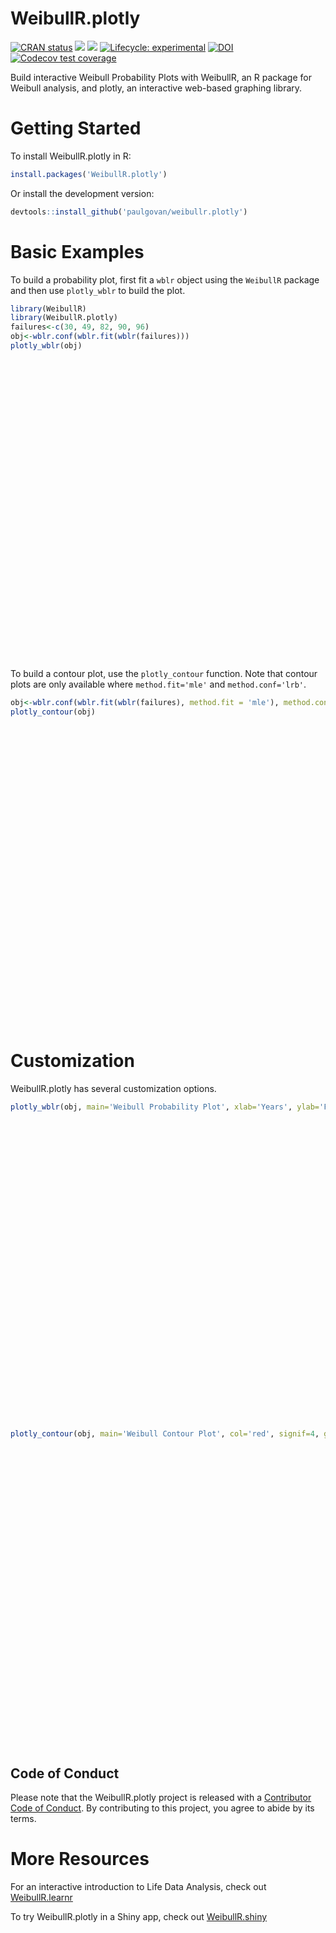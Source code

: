 
# WeibullR.plotly

<!-- badges: start -->

[![CRAN
status](https://www.r-pkg.org/badges/version/WeibullR.plotly)](https://CRAN.R-project.org/package=WeibullR.plotly)
![](http://cranlogs.r-pkg.org/badges/grand-total/WeibullR.plotly)
![](http://cranlogs.r-pkg.org/badges/WeibullR.plotly) [![Lifecycle:
experimental](https://img.shields.io/badge/lifecycle-experimental-orange.svg)](https://lifecycle.r-lib.org/articles/stages.html#experimental)
[![DOI](https://zenodo.org/badge/639144870.svg)](https://zenodo.org/doi/10.5281/zenodo.8003549)
[![Codecov test
coverage](https://codecov.io/gh/paulgovan/WeibullR.plotly/branch/main/graph/badge.svg)](https://app.codecov.io/gh/paulgovan/WeibullR.plotly?branch=main)
<!-- badges: end -->

Build interactive Weibull Probability Plots with WeibullR, an R package
for Weibull analysis, and plotly, an interactive web-based graphing
library.

# Getting Started

To install WeibullR.plotly in R:

``` r
install.packages('WeibullR.plotly')
```

Or install the development version:

``` r
devtools::install_github('paulgovan/weibullr.plotly')
```

# Basic Examples

To build a probability plot, first fit a `wblr` object using the
`WeibullR` package and then use `plotly_wblr` to build the plot.

``` r
library(WeibullR)
library(WeibullR.plotly)
failures<-c(30, 49, 82, 90, 96)
obj<-wblr.conf(wblr.fit(wblr(failures)))
plotly_wblr(obj)
```

<div class="plotly html-widget html-fill-item" id="htmlwidget-3f2bcf7c0888e22c1b8a" style="width:672px;height:480px;"></div>
<script type="application/json" data-for="htmlwidget-3f2bcf7c0888e22c1b8a">{"x":{"data":[{"x":[30,49,82,90,96],"y":[0.13862943611198913,0.37660097008368176,0.69314718055994529,1.1589670285784068,2.0444649242511774],"mode":"markers","marker":{"color":"black","line":{"color":"rgba(31,119,180,1)"}},"showlegend":false,"error_x":{"color":"black"},"text":["Probability: (30, 0.129)","Probability: (49, 0.314)","Probability: (82, 0.5)","Probability: (90, 0.686)","Probability: (96, 0.871)"],"hoverinfo":["text","text","text","text","text"],"type":"scatter","error_y":{"color":"rgba(31,119,180,1)"},"line":{"color":"rgba(31,119,180,1)"},"xaxis":"x","yaxis":"y","frame":null},{"x":[3.3476444889053316,4.1386544904659992,5.1230632058306984,6.3084335988170928,7.7706633137958763,9.5057136132010456,9.5909763094405847,11.89790714859539,14.727791534966785,18.274004762807259,20.127075262226978,22.532390887214973,27.858909708064054,27.919097398048848,34.447600144466271,42.730204671575827,52.752171716890352,65.916558067095607,66.758385942808019,79.791423254195919,82.672903015180779,103.47021564326833,128.38426320141841,158.03205715622124,194.60888383680705],"y":[0.001000500333583622,0.0015932184988378003,0.0025370856818168483,0.0040401203062774621,0.0064335811726203736,0.010050335853501506,0.010245001264229723,0.016314358386566991,0.025979462726955616,0.041370269795678635,0.051293294387550481,0.065879045906211298,0.10490750717055593,0.10536051565782635,0.1670574483051869,0.26602626140105107,0.4236270420780317,0.67459435354671915,0.69314718055994529,1.0000011992290341,1.0742407032111909,1.7106459504620248,2.7240728814078419,4.3378949233139759,6.9077552789821359],"mode":"markers+lines","marker":{"color":"transparent","line":{"color":"rgba(255,127,14,1)"}},"showlegend":false,"error_x":{"color":"black"},"text":["Fit: 3.348, 0.001)","Fit: 4.139, 0.002)","Fit: 5.123, 0.003)","Fit: 6.308, 0.004)","Fit: 7.771, 0.006)","Fit: 9.506, 0.01)","Fit: 9.591, 0.01)","Fit: 11.898, 0.016)","Fit: 14.728, 0.026)","Fit: 18.274, 0.041)","Fit: 20.127, 0.05)","Fit: 22.532, 0.064)","Fit: 27.859, 0.1)","Fit: 27.919, 0.1)","Fit: 34.448, 0.154)","Fit: 42.73, 0.234)","Fit: 52.752, 0.345)","Fit: 65.917, 0.491)","Fit: 66.758, 0.5)","Fit: 79.791, 0.632)","Fit: 82.673, 0.658)","Fit: 103.47, 0.819)","Fit: 128.384, 0.934)","Fit: 158.032, 0.987)","Fit: 194.609, 0.999)"],"hoverinfo":["text","text","text","text","text","text","text","text","text","text","text","text","text","text","text","text","text","text","text","text","text","text","text","text","text"],"type":"scatter","line":{"color":"black"},"error_y":{"color":"rgba(255,127,14,1)"},"xaxis":"x","yaxis":"y","frame":null},{"x":[0.13639852423108145,0.20701332051156007,0.3160198815679453,0.48255937224054235,0.73507557762428255,1.1021515930153192,1.1204242217002591,1.7108671130489261,2.6173390117712332,3.9325589084545247,4.780060246789092,5.9774480930822769,8.9748104229371659,9.0075871913720373,13.470330501030441,20.070939328909116,29.256493925468291,41.634653047234409,42.4561983890774,52.897079506434096,54.99919883660791,67.745703227766924,79.966597456923722,91.568289087883855,103.61398734803257],"y":[0.001000500333583622,0.0015932184988378003,0.0025370856818168483,0.0040401203062774621,0.0064335811726203736,0.010050335853501506,0.010245001264229723,0.016314358386566991,0.025979462726955616,0.041370269795678635,0.051293294387550481,0.065879045906211298,0.10490750717055593,0.10536051565782635,0.1670574483051869,0.26602626140105107,0.4236270420780317,0.67459435354671915,0.69314718055994529,1.0000011992290341,1.0742407032111909,1.7106459504620248,2.7240728814078419,4.3378949233139759,6.9077552789821359],"mode":"markers+lines","marker":{"color":"transparent","line":{"color":"rgba(44,160,44,1)"}},"showlegend":false,"error_x":{"color":"black"},"text":["Upper: 0.136, 0.001)","Upper: 0.207, 0.002)","Upper: 0.316, 0.003)","Upper: 0.483, 0.004)","Upper: 0.735, 0.006)","Upper: 1.102, 0.01)","Upper: 1.12, 0.01)","Upper: 1.711, 0.016)","Upper: 2.617, 0.026)","Upper: 3.933, 0.041)","Upper: 4.78, 0.05)","Upper: 5.977, 0.064)","Upper: 8.975, 0.1)","Upper: 9.008, 0.1)","Upper: 13.47, 0.154)","Upper: 20.071, 0.234)","Upper: 29.256, 0.345)","Upper: 41.635, 0.491)","Upper: 42.456, 0.5)","Upper: 52.897, 0.632)","Upper: 54.999, 0.658)","Upper: 67.746, 0.819)","Upper: 79.967, 0.934)","Upper: 91.568, 0.987)","Upper: 103.614, 0.999)"],"hoverinfo":["text","text","text","text","text","text","text","text","text","text","text","text","text","text","text","text","text","text","text","text","text","text","text","text","text"],"type":"scatter","line":{"color":"transparent"},"error_y":{"color":"rgba(44,160,44,1)"},"xaxis":"x","yaxis":"y","frame":null},{"fillcolor":"rgba(0,0,0,0.2)","x":[21.559811517518412,23.598559689929029,25.954900083700188,28.560496862156214,31.425282768948406,34.497949430082706,34.648573099255074,38.217671665986018,42.068891151093574,46.509280846183849,48.817611685729609,51.701231080788617,57.341243695706815,57.382181538013725,63.641193281889549,71.483185017234106,80.969930832952187,93.961938162854281,94.810657432110546,109.87749079962673,113.61724779216236,147.72445178455152,207.83173079474457,307.37251983605194,459.92541124351732],"y":[0.001000500333583622,0.0015932184988378003,0.0025370856818168483,0.0040401203062774621,0.0064335811726203736,0.010050335853501506,0.010245001264229723,0.016314358386566991,0.025979462726955616,0.041370269795678635,0.051293294387550481,0.065879045906211298,0.10490750717055593,0.10536051565782635,0.1670574483051869,0.26602626140105107,0.4236270420780317,0.67459435354671915,0.69314718055994529,1.0000011992290341,1.0742407032111909,1.7106459504620248,2.7240728814078419,4.3378949233139759,6.9077552789821359],"mode":"markers+lines","marker":{"color":"transparent","line":{"color":"rgba(214,39,40,1)"}},"showlegend":false,"error_x":{"color":"black"},"text":["Lower: 21.56, 0.001)","Lower: 23.599, 0.002)","Lower: 25.955, 0.003)","Lower: 28.56, 0.004)","Lower: 31.425, 0.006)","Lower: 34.498, 0.01)","Lower: 34.649, 0.01)","Lower: 38.218, 0.016)","Lower: 42.069, 0.026)","Lower: 46.509, 0.041)","Lower: 48.818, 0.05)","Lower: 51.701, 0.064)","Lower: 57.341, 0.1)","Lower: 57.382, 0.1)","Lower: 63.641, 0.154)","Lower: 71.483, 0.234)","Lower: 80.97, 0.345)","Lower: 93.962, 0.491)","Lower: 94.811, 0.5)","Lower: 109.877, 0.632)","Lower: 113.617, 0.658)","Lower: 147.724, 0.819)","Lower: 207.832, 0.934)","Lower: 307.373, 0.987)","Lower: 459.925, 0.999)"],"hoverinfo":["text","text","text","text","text","text","text","text","text","text","text","text","text","text","text","text","text","text","text","text","text","text","text","text","text"],"type":"scatter","fill":"tonexty","line":{"color":"transparent"},"error_y":{"color":"rgba(214,39,40,1)"},"xaxis":"x","yaxis":"y","frame":null},{"mode":"markers","marker":{"color":"black","line":{"color":"rgba(148,103,189,1)"}},"showlegend":false,"text":"Suspension: ","hoverinfo":"text","type":"scatter","error_y":{"color":"rgba(148,103,189,1)"},"error_x":{"color":"rgba(148,103,189,1)"},"line":{"color":"rgba(148,103,189,1)"},"xaxis":"x2","yaxis":"y2","frame":null},{"domain":{"x":[0.77500000000000002,1]},"header":{"values":["Parameter","Value"],"align":["center","center"],"line":{"width":1,"color":"black"},"fill":{"color":["grey","grey"]},"font":{"family":"Arial","color":"white"}},"cells":{"values":[["Ranks","n","Failures","Intervals","Suspensions","Distribution","Method","Beta","Eta","R^2","CI","Type"],["median","5","5","0","0","weibull","rr-xony","2.168","79.791","0.931","0.9","pivotal-rr"]],"align":["center","center"],"line":{"color":"black","width":1},"font":{"family":"Arial","color":"black"}},"type":"table","frame":null}],"layout":{"xaxis":{"domain":[0,0.75],"automargin":true,"type":"log","title":"Time to Failure","showline":true,"mirror":"ticks","showgrid":true,"gridcolor":"lightgray","range":[0.52473933083118884,2.2891626617968717],"anchor":"y"},"xaxis2":{"domain":[0,0.75],"automargin":true,"type":"log","title":"","zeroline":false,"showline":true,"mirror":"ticks","showticklabels":false,"showgrid":false,"range":[0.52473933083118884,2.2891626617968717],"anchor":"y2"},"yaxis2":{"domain":[0.90000000000000002,1],"automargin":true,"title":"","zeroline":false,"showline":true,"mirror":"ticks","showticklabels":false,"showgrid":false,"anchor":"x2"},"yaxis":{"domain":[0,0.875],"automargin":true,"type":"log","title":"Unreliability","showline":true,"mirror":"ticks","size":["function (x, ...) ","UseMethod(\"text\")"],"showgrid":true,"gridcolor":"lightgray","range":[-3,1.0611856930352348],"tickvals":[1.0000000111269894e-08,1.0000000505039327e-07,1.0000005000059672e-06,1.000005000029529e-05,0.00010000500033327544,0.00050012504168215146,0.001000500333583622,0.0020020026706729687,0.0050125418235441935,0.010050335853501506,0.020202707317519469,0.051293294387550481,0.10536051565782635,0.22314355131420976,0.69314718055994529,2.3025850929940459,4.6051701859880909,11.512925464963677],"ticktext":[9.9999999999999995e-07,1.0000000000000001e-05,0.0001,0.001,0.01,0.050000000000000003,0.10000000000000001,0.20000000000000001,0.5,1,2,5,10,20,50,90,99,99.998999999999995],"anchor":"x"},"annotations":[],"shapes":[],"images":[],"margin":{"b":40,"l":60,"t":25,"r":10},"title":"Probability Plot","hovermode":"closest","showlegend":false,"xaxis3":{"domain":[0.77500000000000002,1]},"yaxis3":{"domain":[0,0.84999999999999998]}},"attrs":{"e659863a034":{"x":[30,49,82,90,96],"y":[0.13862943611198913,0.37660097008368176,0.69314718055994529,1.1589670285784068,2.0444649242511774],"mode":"markers","marker":{"color":"black"},"showlegend":false,"error_x":{"array":{},"color":"black"},"text":{},"hoverinfo":"text","name":"","alpha_stroke":1,"sizes":[10,100],"spans":[1,20],"type":"scatter"},"e659863a034.1":{"x":[3.3476444889053316,4.1386544904659992,5.1230632058306984,6.3084335988170928,7.7706633137958763,9.5057136132010456,9.5909763094405847,11.89790714859539,14.727791534966785,18.274004762807259,20.127075262226978,22.532390887214973,27.858909708064054,27.919097398048848,34.447600144466271,42.730204671575827,52.752171716890352,65.916558067095607,66.758385942808019,79.791423254195919,82.672903015180779,103.47021564326833,128.38426320141841,158.03205715622124,194.60888383680705],"y":[0.001000500333583622,0.0015932184988378003,0.0025370856818168483,0.0040401203062774621,0.0064335811726203736,0.010050335853501506,0.010245001264229723,0.016314358386566991,0.025979462726955616,0.041370269795678635,0.051293294387550481,0.065879045906211298,0.10490750717055593,0.10536051565782635,0.1670574483051869,0.26602626140105107,0.4236270420780317,0.67459435354671915,0.69314718055994529,1.0000011992290341,1.0742407032111909,1.7106459504620248,2.7240728814078419,4.3378949233139759,6.9077552789821359],"mode":"markers+lines","marker":{"color":"transparent"},"showlegend":false,"error_x":{"color":"black"},"text":{},"hoverinfo":"text","name":"","alpha_stroke":1,"sizes":[10,100],"spans":[1,20],"type":"scatter","line":{"color":"black"},"inherit":true},"e659863a034.2":{"x":[0.13639852423108145,0.20701332051156007,0.3160198815679453,0.48255937224054235,0.73507557762428255,1.1021515930153192,1.1204242217002591,1.7108671130489261,2.6173390117712332,3.9325589084545247,4.780060246789092,5.9774480930822769,8.9748104229371659,9.0075871913720373,13.470330501030441,20.070939328909116,29.256493925468291,41.634653047234409,42.4561983890774,52.897079506434096,54.99919883660791,67.745703227766924,79.966597456923722,91.568289087883855,103.61398734803257],"y":[0.001000500333583622,0.0015932184988378003,0.0025370856818168483,0.0040401203062774621,0.0064335811726203736,0.010050335853501506,0.010245001264229723,0.016314358386566991,0.025979462726955616,0.041370269795678635,0.051293294387550481,0.065879045906211298,0.10490750717055593,0.10536051565782635,0.1670574483051869,0.26602626140105107,0.4236270420780317,0.67459435354671915,0.69314718055994529,1.0000011992290341,1.0742407032111909,1.7106459504620248,2.7240728814078419,4.3378949233139759,6.9077552789821359],"mode":"markers+lines","marker":{"color":"transparent"},"showlegend":false,"error_x":{"color":"black"},"text":{},"hoverinfo":"text","name":"","alpha_stroke":1,"sizes":[10,100],"spans":[1,20],"type":"scatter","line":{"color":"transparent"},"inherit":true},"e659863a034.3":{"x":[21.559811517518412,23.598559689929029,25.954900083700188,28.560496862156214,31.425282768948406,34.497949430082706,34.648573099255074,38.217671665986018,42.068891151093574,46.509280846183849,48.817611685729609,51.701231080788617,57.341243695706815,57.382181538013725,63.641193281889549,71.483185017234106,80.969930832952187,93.961938162854281,94.810657432110546,109.87749079962673,113.61724779216236,147.72445178455152,207.83173079474457,307.37251983605194,459.92541124351732],"y":[0.001000500333583622,0.0015932184988378003,0.0025370856818168483,0.0040401203062774621,0.0064335811726203736,0.010050335853501506,0.010245001264229723,0.016314358386566991,0.025979462726955616,0.041370269795678635,0.051293294387550481,0.065879045906211298,0.10490750717055593,0.10536051565782635,0.1670574483051869,0.26602626140105107,0.4236270420780317,0.67459435354671915,0.69314718055994529,1.0000011992290341,1.0742407032111909,1.7106459504620248,2.7240728814078419,4.3378949233139759,6.9077552789821359],"mode":"markers+lines","marker":{"color":"transparent"},"showlegend":false,"error_x":{"color":"black"},"text":{},"hoverinfo":"text","name":"","alpha_stroke":1,"sizes":[10,100],"spans":[1,20],"type":"scatter","fill":"tonexty","fillcolor":"rgba(0,0,0,0.2)","line":{"color":"transparent"},"inherit":true},"e65944aaba39":{"x":null,"y":null,"mode":"markers","marker":{"color":"black"},"showlegend":false,"text":{},"hoverinfo":"text","alpha_stroke":1,"sizes":[10,100],"spans":[1,20],"type":"scatter"},"e65924a81767":{"domain":{"x":[0.77500000000000002,1]},"header":{"values":["Parameter","Value"],"align":["center","center"],"line":{"width":1,"color":"black"},"fill":{"color":["grey","grey"]},"font":{"family":"Arial","color":"white"}},"cells":{"values":[["Ranks","n","Failures","Intervals","Suspensions","Distribution","Method","Beta","Eta","R^2","CI","Type"],["median","5","5","0","0","weibull","rr-xony","2.168","79.791","0.931","0.9","pivotal-rr"]],"align":["center","center"],"line":{"color":"black","width":1},"font":{"family":"Arial","color":"black"}},"alpha_stroke":1,"sizes":[10,100],"spans":[1,20],"type":"table"}},"source":"A","config":{"modeBarButtonsToAdd":["hoverclosest","hovercompare"],"showSendToCloud":false},"highlight":{"on":"plotly_click","persistent":false,"dynamic":false,"selectize":false,"opacityDim":0.20000000000000001,"selected":{"opacity":1},"debounce":0},"subplot":true,"shinyEvents":["plotly_hover","plotly_click","plotly_selected","plotly_relayout","plotly_brushed","plotly_brushing","plotly_clickannotation","plotly_doubleclick","plotly_deselect","plotly_afterplot","plotly_sunburstclick"],"base_url":"https://plot.ly"},"evals":[],"jsHooks":[]}</script>

To build a contour plot, use the `plotly_contour` function. Note that
contour plots are only available where `method.fit='mle'` and
`method.conf='lrb'`.

``` r
obj<-wblr.conf(wblr.fit(wblr(failures), method.fit = 'mle'), method.conf = 'lrb')
plotly_contour(obj)
```

<div class="plotly html-widget html-fill-item" id="htmlwidget-04ae17d4b5e908ac2b8f" style="width:672px;height:480px;"></div>
<script type="application/json" data-for="htmlwidget-04ae17d4b5e908ac2b8f">{"x":{"visdat":{"e6591c77bacc":["function () ","plotlyVisDat"]},"cur_data":"e6591c77bacc","attrs":{"e6591c77bacc":{"x":[77.811999999999998,75.719999999999999,73.602000000000004,71.465000000000003,69.316000000000003,67.174000000000007,65.066999999999993,63.043999999999997,61.183,59.603000000000002,58.445,57.820999999999998,57.710999999999999,57.960000000000001,58.389000000000003,58.878,59.362000000000002,59.82,60.241,60.627000000000002,60.979999999999997,61.305,61.603999999999999,61.881999999999998,62.142000000000003,62.384999999999998,62.616,62.835999999999999,63.045999999999999,63.249000000000002,63.444000000000003,63.634999999999998,63.822000000000003,64.006,64.186999999999998,64.369,64.549999999999997,64.731999999999999,64.917000000000002,65.103999999999999,65.296000000000006,65.492999999999995,65.697999999999993,65.909999999999997,66.134,66.369,66.619,66.887,67.176000000000002,67.491,67.837999999999994,68.224000000000004,68.658000000000001,69.155000000000001,69.731999999999999,70.414000000000001,71.239000000000004,72.266999999999996,73.590999999999994,75.364999999999995,77.811999999999998,80.988,84.192999999999998,86.730000000000004,88.640000000000001,90.122,91.313999999999993,92.302000000000007,93.141000000000005,93.867999999999995,94.506,95.075000000000003,95.587999999999994,96.055999999999997,96.484999999999999,96.884,97.256,97.605999999999995,97.936000000000007,98.251000000000005,98.552999999999997,98.841999999999999,99.122,99.394000000000005,99.659000000000006,99.918999999999997,100.173,100.42400000000001,100.67100000000001,100.91500000000001,101.157,101.39700000000001,101.634,101.866,102.09399999999999,102.31399999999999,102.523,102.71599999999999,102.887,103.023,103.11,103.131,103.06100000000001,102.871,102.532,102.014,101.301,100.383,99.269000000000005,97.974999999999994,96.527000000000001,94.951999999999998,93.272999999999996,91.510999999999996,89.683000000000007,87.801000000000002,85.873999999999995,83.908000000000001,81.908000000000001,79.875,77.811999999999998],"y":[1.569,1.5589999999999999,1.554,1.5529999999999999,1.5569999999999999,1.5680000000000001,1.587,1.6180000000000001,1.665,1.7310000000000001,1.821,1.9350000000000001,2.0630000000000002,2.1930000000000001,2.3140000000000001,2.4220000000000002,2.5179999999999998,2.6019999999999999,2.6760000000000002,2.742,2.8010000000000002,2.855,2.9039999999999999,2.9500000000000002,2.992,3.0310000000000001,3.0680000000000001,3.1040000000000001,3.137,3.1699999999999999,3.2010000000000001,3.2320000000000002,3.262,3.2909999999999999,3.3199999999999998,3.3490000000000002,3.3780000000000001,3.4079999999999999,3.4369999999999998,3.468,3.4980000000000002,3.5299999999999998,3.5630000000000002,3.5979999999999999,3.6339999999999999,3.6720000000000002,3.7130000000000001,3.7559999999999998,3.8029999999999999,3.855,3.9119999999999999,3.9750000000000001,4.0469999999999997,4.1289999999999996,4.2240000000000002,4.3369999999999997,4.4729999999999999,4.641,4.8529999999999998,5.1219999999999999,5.4400000000000004,5.6950000000000003,5.6989999999999998,5.5179999999999998,5.2969999999999997,5.0910000000000002,4.9109999999999996,4.7539999999999996,4.6180000000000003,4.4980000000000002,4.391,4.2949999999999999,4.2080000000000002,4.1280000000000001,4.0540000000000003,3.9860000000000002,3.9209999999999998,3.8610000000000002,3.8029999999999999,3.7469999999999999,3.694,3.6419999999999999,3.5920000000000001,3.5419999999999998,3.4929999999999999,3.4449999999999998,3.3969999999999998,3.3490000000000002,3.2999999999999998,3.2509999999999999,3.2010000000000001,3.1499999999999999,3.0979999999999999,3.044,2.9889999999999999,2.931,2.871,2.8079999999999998,2.742,2.673,2.6000000000000001,2.5249999999999999,2.4460000000000002,2.3660000000000001,2.2850000000000001,2.2050000000000001,2.1280000000000001,2.0539999999999998,1.986,1.9239999999999999,1.8680000000000001,1.8169999999999999,1.7729999999999999,1.7330000000000001,1.698,1.667,1.641,1.6180000000000001,1.5980000000000001,1.581,1.569],"mode":"markers+lines","showlegend":false,"fill":"tonexty","fillcolor":"rgba(0,0,0,0.2)","marker":{"color":"transparent"},"line":{"color":"transparent"},"text":{},"hoverinfo":"text","alpha_stroke":1,"sizes":[10,100],"spans":[1,20],"type":"scatter"},"e6591c77bacc.1":{"x":77.811999999999998,"y":3.2010000000000001,"mode":"markers+lines","showlegend":false,"fill":"tonexty","fillcolor":"rgba(0,0,0,0.2)","marker":{"color":"black","size":20},"line":{"color":"transparent"},"text":{},"hoverinfo":"text","alpha_stroke":1,"sizes":[10,100],"spans":[1,20],"type":"scatter","inherit":true}},"layout":{"margin":{"b":40,"l":60,"t":25,"r":10},"title":"Contour Plot","xaxis":{"domain":[0,1],"automargin":true,"title":"Eta","showline":true,"mirror":"ticks","showgrid":true,"gridcolor":"lightgray"},"yaxis":{"domain":[0,1],"automargin":true,"title":"Beta","showline":true,"mirror":"ticks","showgrid":true,"gridcolor":"lightgray"},"hovermode":"closest","showlegend":false},"source":"A","config":{"modeBarButtonsToAdd":["hoverclosest","hovercompare"],"showSendToCloud":false},"data":[{"fillcolor":"rgba(0,0,0,0.2)","x":[77.811999999999998,75.719999999999999,73.602000000000004,71.465000000000003,69.316000000000003,67.174000000000007,65.066999999999993,63.043999999999997,61.183,59.603000000000002,58.445,57.820999999999998,57.710999999999999,57.960000000000001,58.389000000000003,58.878,59.362000000000002,59.82,60.241,60.627000000000002,60.979999999999997,61.305,61.603999999999999,61.881999999999998,62.142000000000003,62.384999999999998,62.616,62.835999999999999,63.045999999999999,63.249000000000002,63.444000000000003,63.634999999999998,63.822000000000003,64.006,64.186999999999998,64.369,64.549999999999997,64.731999999999999,64.917000000000002,65.103999999999999,65.296000000000006,65.492999999999995,65.697999999999993,65.909999999999997,66.134,66.369,66.619,66.887,67.176000000000002,67.491,67.837999999999994,68.224000000000004,68.658000000000001,69.155000000000001,69.731999999999999,70.414000000000001,71.239000000000004,72.266999999999996,73.590999999999994,75.364999999999995,77.811999999999998,80.988,84.192999999999998,86.730000000000004,88.640000000000001,90.122,91.313999999999993,92.302000000000007,93.141000000000005,93.867999999999995,94.506,95.075000000000003,95.587999999999994,96.055999999999997,96.484999999999999,96.884,97.256,97.605999999999995,97.936000000000007,98.251000000000005,98.552999999999997,98.841999999999999,99.122,99.394000000000005,99.659000000000006,99.918999999999997,100.173,100.42400000000001,100.67100000000001,100.91500000000001,101.157,101.39700000000001,101.634,101.866,102.09399999999999,102.31399999999999,102.523,102.71599999999999,102.887,103.023,103.11,103.131,103.06100000000001,102.871,102.532,102.014,101.301,100.383,99.269000000000005,97.974999999999994,96.527000000000001,94.951999999999998,93.272999999999996,91.510999999999996,89.683000000000007,87.801000000000002,85.873999999999995,83.908000000000001,81.908000000000001,79.875,77.811999999999998],"y":[1.569,1.5589999999999999,1.554,1.5529999999999999,1.5569999999999999,1.5680000000000001,1.587,1.6180000000000001,1.665,1.7310000000000001,1.821,1.9350000000000001,2.0630000000000002,2.1930000000000001,2.3140000000000001,2.4220000000000002,2.5179999999999998,2.6019999999999999,2.6760000000000002,2.742,2.8010000000000002,2.855,2.9039999999999999,2.9500000000000002,2.992,3.0310000000000001,3.0680000000000001,3.1040000000000001,3.137,3.1699999999999999,3.2010000000000001,3.2320000000000002,3.262,3.2909999999999999,3.3199999999999998,3.3490000000000002,3.3780000000000001,3.4079999999999999,3.4369999999999998,3.468,3.4980000000000002,3.5299999999999998,3.5630000000000002,3.5979999999999999,3.6339999999999999,3.6720000000000002,3.7130000000000001,3.7559999999999998,3.8029999999999999,3.855,3.9119999999999999,3.9750000000000001,4.0469999999999997,4.1289999999999996,4.2240000000000002,4.3369999999999997,4.4729999999999999,4.641,4.8529999999999998,5.1219999999999999,5.4400000000000004,5.6950000000000003,5.6989999999999998,5.5179999999999998,5.2969999999999997,5.0910000000000002,4.9109999999999996,4.7539999999999996,4.6180000000000003,4.4980000000000002,4.391,4.2949999999999999,4.2080000000000002,4.1280000000000001,4.0540000000000003,3.9860000000000002,3.9209999999999998,3.8610000000000002,3.8029999999999999,3.7469999999999999,3.694,3.6419999999999999,3.5920000000000001,3.5419999999999998,3.4929999999999999,3.4449999999999998,3.3969999999999998,3.3490000000000002,3.2999999999999998,3.2509999999999999,3.2010000000000001,3.1499999999999999,3.0979999999999999,3.044,2.9889999999999999,2.931,2.871,2.8079999999999998,2.742,2.673,2.6000000000000001,2.5249999999999999,2.4460000000000002,2.3660000000000001,2.2850000000000001,2.2050000000000001,2.1280000000000001,2.0539999999999998,1.986,1.9239999999999999,1.8680000000000001,1.8169999999999999,1.7729999999999999,1.7330000000000001,1.698,1.667,1.641,1.6180000000000001,1.5980000000000001,1.581,1.569],"mode":"markers+lines","showlegend":false,"fill":"tonexty","marker":{"color":"transparent","line":{"color":"rgba(31,119,180,1)"}},"line":{"color":"transparent"},"text":["Contour: (77.812, 1.569)","Contour: (75.72, 1.559)","Contour: (73.602, 1.554)","Contour: (71.465, 1.553)","Contour: (69.316, 1.557)","Contour: (67.174, 1.568)","Contour: (65.067, 1.587)","Contour: (63.044, 1.618)","Contour: (61.183, 1.665)","Contour: (59.603, 1.731)","Contour: (58.445, 1.821)","Contour: (57.821, 1.935)","Contour: (57.711, 2.063)","Contour: (57.96, 2.193)","Contour: (58.389, 2.314)","Contour: (58.878, 2.422)","Contour: (59.362, 2.518)","Contour: (59.82, 2.602)","Contour: (60.241, 2.676)","Contour: (60.627, 2.742)","Contour: (60.98, 2.801)","Contour: (61.305, 2.855)","Contour: (61.604, 2.904)","Contour: (61.882, 2.95)","Contour: (62.142, 2.992)","Contour: (62.385, 3.031)","Contour: (62.616, 3.068)","Contour: (62.836, 3.104)","Contour: (63.046, 3.137)","Contour: (63.249, 3.17)","Contour: (63.444, 3.201)","Contour: (63.635, 3.232)","Contour: (63.822, 3.262)","Contour: (64.006, 3.291)","Contour: (64.187, 3.32)","Contour: (64.369, 3.349)","Contour: (64.55, 3.378)","Contour: (64.732, 3.408)","Contour: (64.917, 3.437)","Contour: (65.104, 3.468)","Contour: (65.296, 3.498)","Contour: (65.493, 3.53)","Contour: (65.698, 3.563)","Contour: (65.91, 3.598)","Contour: (66.134, 3.634)","Contour: (66.369, 3.672)","Contour: (66.619, 3.713)","Contour: (66.887, 3.756)","Contour: (67.176, 3.803)","Contour: (67.491, 3.855)","Contour: (67.838, 3.912)","Contour: (68.224, 3.975)","Contour: (68.658, 4.047)","Contour: (69.155, 4.129)","Contour: (69.732, 4.224)","Contour: (70.414, 4.337)","Contour: (71.239, 4.473)","Contour: (72.267, 4.641)","Contour: (73.591, 4.853)","Contour: (75.365, 5.122)","Contour: (77.812, 5.44)","Contour: (80.988, 5.695)","Contour: (84.193, 5.699)","Contour: (86.73, 5.518)","Contour: (88.64, 5.297)","Contour: (90.122, 5.091)","Contour: (91.314, 4.911)","Contour: (92.302, 4.754)","Contour: (93.141, 4.618)","Contour: (93.868, 4.498)","Contour: (94.506, 4.391)","Contour: (95.075, 4.295)","Contour: (95.588, 4.208)","Contour: (96.056, 4.128)","Contour: (96.485, 4.054)","Contour: (96.884, 3.986)","Contour: (97.256, 3.921)","Contour: (97.606, 3.861)","Contour: (97.936, 3.803)","Contour: (98.251, 3.747)","Contour: (98.553, 3.694)","Contour: (98.842, 3.642)","Contour: (99.122, 3.592)","Contour: (99.394, 3.542)","Contour: (99.659, 3.493)","Contour: (99.919, 3.445)","Contour: (100.173, 3.397)","Contour: (100.424, 3.349)","Contour: (100.671, 3.3)","Contour: (100.915, 3.251)","Contour: (101.157, 3.201)","Contour: (101.397, 3.15)","Contour: (101.634, 3.098)","Contour: (101.866, 3.044)","Contour: (102.094, 2.989)","Contour: (102.314, 2.931)","Contour: (102.523, 2.871)","Contour: (102.716, 2.808)","Contour: (102.887, 2.742)","Contour: (103.023, 2.673)","Contour: (103.11, 2.6)","Contour: (103.131, 2.525)","Contour: (103.061, 2.446)","Contour: (102.871, 2.366)","Contour: (102.532, 2.285)","Contour: (102.014, 2.205)","Contour: (101.301, 2.128)","Contour: (100.383, 2.054)","Contour: (99.269, 1.986)","Contour: (97.975, 1.924)","Contour: (96.527, 1.868)","Contour: (94.952, 1.817)","Contour: (93.273, 1.773)","Contour: (91.511, 1.733)","Contour: (89.683, 1.698)","Contour: (87.801, 1.667)","Contour: (85.874, 1.641)","Contour: (83.908, 1.618)","Contour: (81.908, 1.598)","Contour: (79.875, 1.581)","Contour: (77.812, 1.569)"],"hoverinfo":["text","text","text","text","text","text","text","text","text","text","text","text","text","text","text","text","text","text","text","text","text","text","text","text","text","text","text","text","text","text","text","text","text","text","text","text","text","text","text","text","text","text","text","text","text","text","text","text","text","text","text","text","text","text","text","text","text","text","text","text","text","text","text","text","text","text","text","text","text","text","text","text","text","text","text","text","text","text","text","text","text","text","text","text","text","text","text","text","text","text","text","text","text","text","text","text","text","text","text","text","text","text","text","text","text","text","text","text","text","text","text","text","text","text","text","text","text","text","text","text","text"],"type":"scatter","name":"rgba(0,0,0,0.2)","error_y":{"color":"rgba(31,119,180,1)"},"error_x":{"color":"rgba(31,119,180,1)"},"xaxis":"x","yaxis":"y","frame":null},{"fillcolor":"rgba(0,0,0,0.2)","x":[77.811999999999998],"y":[3.2010000000000001],"mode":"markers+lines","showlegend":false,"fill":"tonexty","marker":{"color":"black","size":20,"line":{"color":"rgba(255,127,14,1)"}},"line":{"color":"transparent"},"text":"Estimates: (77.812, 3.201)","hoverinfo":"text","type":"scatter","name":"rgba(0,0,0,0.2)","error_y":{"color":"rgba(255,127,14,1)"},"error_x":{"color":"rgba(255,127,14,1)"},"xaxis":"x","yaxis":"y","frame":null}],"highlight":{"on":"plotly_click","persistent":false,"dynamic":false,"selectize":false,"opacityDim":0.20000000000000001,"selected":{"opacity":1},"debounce":0},"shinyEvents":["plotly_hover","plotly_click","plotly_selected","plotly_relayout","plotly_brushed","plotly_brushing","plotly_clickannotation","plotly_doubleclick","plotly_deselect","plotly_afterplot","plotly_sunburstclick"],"base_url":"https://plot.ly"},"evals":[],"jsHooks":[]}</script>

# Customization

WeibullR.plotly has several customization options.

``` r
plotly_wblr(obj, main='Weibull Probability Plot', xlab='Years', ylab='Failure Probability', confCol='blue', signif=4, grid=FALSE)
```

<div class="plotly html-widget html-fill-item" id="htmlwidget-d390a4cb6fd77613ef95" style="width:672px;height:480px;"></div>
<script type="application/json" data-for="htmlwidget-d390a4cb6fd77613ef95">{"x":{"data":[{"x":[30,49,82,90,96],"y":[0.13862943611198913,0.37660097008368176,0.69314718055994529,1.1589670285784068,2.0444649242511774],"mode":"markers","marker":{"color":"black","line":{"color":"rgba(31,119,180,1)"}},"showlegend":false,"error_x":{"color":"black"},"text":["Probability: (30, 0.1294)","Probability: (49, 0.3138)","Probability: (82, 0.5)","Probability: (90, 0.6862)","Probability: (96, 0.8706)"],"hoverinfo":["text","text","text","text","text"],"type":"scatter","error_y":{"color":"rgba(31,119,180,1)"},"line":{"color":"rgba(31,119,180,1)"},"xaxis":"x","yaxis":"y","frame":null},{"x":[8.9940129561755136,10.400966644723374,12.028027898906155,13.909609986149906,16.085526030678242,18.490692936502519,18.601836174706392,21.511761408882425,24.876931598109238,28.768487759733627,30.767006793678103,33.268827270277939,38.473177004540283,38.52499805425434,44.491660228855075,51.451611681041292,59.500348528807677,68.808167683390806,69.393815371807364,77.811696376384603,79.572029974216292,92.019689982633665,106.41457442665546,123.06144076514173,142.31219975563769],"y":[0.001000500333583622,0.0015932184988378003,0.0025370856818168483,0.0040401203062774621,0.0064335811726203736,0.010050335853501506,0.010245001264229723,0.016314358386566991,0.025979462726955616,0.041370269795678635,0.051293294387550481,0.065879045906211298,0.10490750717055593,0.10536051565782635,0.1670574483051869,0.26602626140105107,0.4236270420780317,0.67459435354671915,0.69314718055994529,1.0000011992290341,1.0742407032111909,1.7106459504620248,2.7240728814078419,4.3378949233139759,6.9077552789822469],"mode":"markers+lines","marker":{"color":"transparent","line":{"color":"rgba(255,127,14,1)"}},"showlegend":false,"error_x":{"color":"black"},"text":["Fit: 8.994, 0.001)","Fit: 10.401, 0.0016)","Fit: 12.028, 0.0025)","Fit: 13.9096, 0.004)","Fit: 16.0855, 0.0064)","Fit: 18.4907, 0.01)","Fit: 18.6018, 0.0102)","Fit: 21.5118, 0.0162)","Fit: 24.8769, 0.0256)","Fit: 28.7685, 0.0405)","Fit: 30.767, 0.05)","Fit: 33.2688, 0.0638)","Fit: 38.4732, 0.0996)","Fit: 38.525, 0.1)","Fit: 44.4917, 0.1538)","Fit: 51.4516, 0.2336)","Fit: 59.5003, 0.3453)","Fit: 68.8082, 0.4906)","Fit: 69.3938, 0.5)","Fit: 77.8117, 0.6321)","Fit: 79.572, 0.6584)","Fit: 92.0197, 0.8193)","Fit: 106.4146, 0.9344)","Fit: 123.0614, 0.9869)","Fit: 142.3122, 0.999)"],"hoverinfo":["text","text","text","text","text","text","text","text","text","text","text","text","text","text","text","text","text","text","text","text","text","text","text","text","text"],"type":"scatter","line":{"color":"black"},"error_y":{"color":"rgba(255,127,14,1)"},"xaxis":"x","yaxis":"y","frame":null},{"x":[0.8201963735581661,1.103549730426316,1.4847968997299186,1.997753006249692,2.6879185372122518,3.5725394675824265,3.6165201293583964,4.8659189878683149,6.5262566863898046,8.7488200073916129,10.017716990259581,11.728306066723682,15.653475679011592,15.695206914467454,20.8670184801943,27.616927437788672,36.288288509349371,47.084613329645315,47.791296840060795,57.710548613466834,59.749078343532751,73.471266079626773,86.765600064172261,98.665716186659765,109.58765548015663],"y":[0.001000500333583622,0.0015932184988378003,0.0025370856818168483,0.0040401203062774621,0.0064335811726203736,0.010050335853501506,0.010245001264229723,0.016314358386566991,0.025979462726955616,0.041370269795678635,0.051293294387550481,0.065879045906211298,0.10490750717055593,0.10536051565782635,0.1670574483051869,0.26602626140105107,0.4236270420780317,0.67459435354671915,0.69314718055994529,1.0000011992290341,1.0742407032111909,1.7106459504620248,2.7240728814078419,4.3378949233139759,6.9077552789822469],"mode":"markers+lines","marker":{"color":"transparent","line":{"color":"rgba(44,160,44,1)"}},"showlegend":false,"error_x":{"color":"black"},"text":["Upper: 0.8202, 0.001)","Upper: 1.1035, 0.0016)","Upper: 1.4848, 0.0025)","Upper: 1.9978, 0.004)","Upper: 2.6879, 0.0064)","Upper: 3.5725, 0.01)","Upper: 3.6165, 0.0102)","Upper: 4.8659, 0.0162)","Upper: 6.5263, 0.0256)","Upper: 8.7488, 0.0405)","Upper: 10.0177, 0.05)","Upper: 11.7283, 0.0638)","Upper: 15.6535, 0.0996)","Upper: 15.6952, 0.1)","Upper: 20.867, 0.1538)","Upper: 27.6169, 0.2336)","Upper: 36.2883, 0.3453)","Upper: 47.0846, 0.4906)","Upper: 47.7913, 0.5)","Upper: 57.7105, 0.6321)","Upper: 59.7491, 0.6584)","Upper: 73.4713, 0.8193)","Upper: 86.7656, 0.9344)","Upper: 98.6657, 0.9869)","Upper: 109.5877, 0.999)"],"hoverinfo":["text","text","text","text","text","text","text","text","text","text","text","text","text","text","text","text","text","text","text","text","text","text","text","text","text"],"type":"scatter","line":{"color":"transparent"},"error_y":{"color":"rgba(44,160,44,1)"},"xaxis":"x","yaxis":"y","frame":null},{"fillcolor":"rgba(0,0,255,0.2)","x":[25.055100948849507,27.186405316122627,29.499028585989727,32.008367993420443,34.751900447057899,37.678121784566301,37.8093501365015,41.135770821802282,44.754886761018767,48.692371499144286,50.627146742790124,53.042849877078361,57.912564198949092,57.959692613155056,63.429125252595874,69.927996986882221,78.136355352994755,89.510575257434311,90.311994763706082,103.13132317653373,106.12222744555835,130.37137508471946,165.07900433123183,213.4434840203173,279.89645425080414],"y":[0.001000500333583622,0.0015932184988378003,0.0025370856818168483,0.0040401203062774621,0.0064335811726203736,0.010050335853501506,0.010245001264229723,0.016314358386566991,0.025979462726955616,0.041370269795678635,0.051293294387550481,0.065879045906211298,0.10490750717055593,0.10536051565782635,0.1670574483051869,0.26602626140105107,0.4236270420780317,0.67459435354671915,0.69314718055994529,1.0000011992290341,1.0742407032111909,1.7106459504620248,2.7240728814078419,4.3378949233139759,6.9077552789822469],"mode":"markers+lines","marker":{"color":"transparent","line":{"color":"rgba(214,39,40,1)"}},"showlegend":false,"error_x":{"color":"black"},"text":["Lower: 25.0551, 0.001)","Lower: 27.1864, 0.0016)","Lower: 29.499, 0.0025)","Lower: 32.0084, 0.004)","Lower: 34.7519, 0.0064)","Lower: 37.6781, 0.01)","Lower: 37.8094, 0.0102)","Lower: 41.1358, 0.0162)","Lower: 44.7549, 0.0256)","Lower: 48.6924, 0.0405)","Lower: 50.6271, 0.05)","Lower: 53.0428, 0.0638)","Lower: 57.9126, 0.0996)","Lower: 57.9597, 0.1)","Lower: 63.4291, 0.1538)","Lower: 69.928, 0.2336)","Lower: 78.1364, 0.3453)","Lower: 89.5106, 0.4906)","Lower: 90.312, 0.5)","Lower: 103.1313, 0.6321)","Lower: 106.1222, 0.6584)","Lower: 130.3714, 0.8193)","Lower: 165.079, 0.9344)","Lower: 213.4435, 0.9869)","Lower: 279.8965, 0.999)"],"hoverinfo":["text","text","text","text","text","text","text","text","text","text","text","text","text","text","text","text","text","text","text","text","text","text","text","text","text"],"type":"scatter","fill":"tonexty","line":{"color":"transparent"},"error_y":{"color":"rgba(214,39,40,1)"},"xaxis":"x","yaxis":"y","frame":null},{"mode":"markers","marker":{"color":"black","line":{"color":"rgba(148,103,189,1)"}},"showlegend":false,"text":"Suspension: ","hoverinfo":"text","type":"scatter","error_y":{"color":"rgba(148,103,189,1)"},"error_x":{"color":"rgba(148,103,189,1)"},"line":{"color":"rgba(148,103,189,1)"},"xaxis":"x2","yaxis":"y2","frame":null},{"domain":{"x":[0.77500000000000002,1]},"header":{"values":["Parameter","Value"],"align":["center","center"],"line":{"width":1,"color":"black"},"fill":{"color":["grey","grey"]},"font":{"family":"Arial","color":"white"}},"cells":{"values":[["Ranks","n","Failures","Intervals","Suspensions","Distribution","Method","Beta","Eta","Loglikelihood","CI","Type"],["median","5","5","0","0","weibull","rr-xony","3.2012","77.8117","-23.1816","0.9","pivotal-rr"]],"align":["center","center"],"line":{"color":"black","width":1},"font":{"family":"Arial","color":"black"}},"type":"table","frame":null}],"layout":{"xaxis":{"domain":[0,0.75],"automargin":true,"type":"log","title":"Years","showline":true,"mirror":"ticks","showgrid":true,"gridcolor":false,"range":[0.95395350884805374,2.1532421317037427],"anchor":"y"},"xaxis2":{"domain":[0,0.75],"automargin":true,"type":"log","title":"","zeroline":false,"showline":true,"mirror":"ticks","showticklabels":false,"showgrid":false,"range":[0.95395350884805374,2.1532421317037427],"anchor":"y2"},"yaxis2":{"domain":[0.90000000000000002,1],"automargin":true,"title":"","zeroline":false,"showline":true,"mirror":"ticks","showticklabels":false,"showgrid":false,"anchor":"x2"},"yaxis":{"domain":[0,0.875],"automargin":true,"type":"log","title":"Failure Probability","showline":true,"mirror":"ticks","size":["function (x, ...) ","UseMethod(\"text\")"],"showgrid":true,"gridcolor":false,"range":[-3,1.0611856930352348],"tickvals":[1.0000000111269894e-08,1.0000000505039327e-07,1.0000005000059672e-06,1.000005000029529e-05,0.00010000500033327544,0.00050012504168215146,0.001000500333583622,0.0020020026706729687,0.0050125418235441935,0.010050335853501506,0.020202707317519469,0.051293294387550481,0.10536051565782635,0.22314355131420976,0.69314718055994529,2.3025850929940459,4.6051701859880909,11.512925464963677],"ticktext":[9.9999999999999995e-07,1.0000000000000001e-05,0.0001,0.001,0.01,0.050000000000000003,0.10000000000000001,0.20000000000000001,0.5,1,2,5,10,20,50,90,99,99.998999999999995],"anchor":"x"},"annotations":[],"shapes":[],"images":[],"margin":{"b":40,"l":60,"t":25,"r":10},"title":"Weibull Probability Plot","hovermode":"closest","showlegend":false,"xaxis3":{"domain":[0.77500000000000002,1]},"yaxis3":{"domain":[0,0.84999999999999998]}},"attrs":{"e659574faead":{"x":[30,49,82,90,96],"y":[0.13862943611198913,0.37660097008368176,0.69314718055994529,1.1589670285784068,2.0444649242511774],"mode":"markers","marker":{"color":"black"},"showlegend":false,"error_x":{"array":{},"color":"black"},"text":{},"hoverinfo":"text","name":"","alpha_stroke":1,"sizes":[10,100],"spans":[1,20],"type":"scatter"},"e659574faead.1":{"x":[8.9940129561755136,10.400966644723374,12.028027898906155,13.909609986149906,16.085526030678242,18.490692936502519,18.601836174706392,21.511761408882425,24.876931598109238,28.768487759733627,30.767006793678103,33.268827270277939,38.473177004540283,38.52499805425434,44.491660228855075,51.451611681041292,59.500348528807677,68.808167683390806,69.393815371807364,77.811696376384603,79.572029974216292,92.019689982633665,106.41457442665546,123.06144076514173,142.31219975563769],"y":[0.001000500333583622,0.0015932184988378003,0.0025370856818168483,0.0040401203062774621,0.0064335811726203736,0.010050335853501506,0.010245001264229723,0.016314358386566991,0.025979462726955616,0.041370269795678635,0.051293294387550481,0.065879045906211298,0.10490750717055593,0.10536051565782635,0.1670574483051869,0.26602626140105107,0.4236270420780317,0.67459435354671915,0.69314718055994529,1.0000011992290341,1.0742407032111909,1.7106459504620248,2.7240728814078419,4.3378949233139759,6.9077552789822469],"mode":"markers+lines","marker":{"color":"transparent"},"showlegend":false,"error_x":{"color":"black"},"text":{},"hoverinfo":"text","name":"","alpha_stroke":1,"sizes":[10,100],"spans":[1,20],"type":"scatter","line":{"color":"black"},"inherit":true},"e659574faead.2":{"x":[0.8201963735581661,1.103549730426316,1.4847968997299186,1.997753006249692,2.6879185372122518,3.5725394675824265,3.6165201293583964,4.8659189878683149,6.5262566863898046,8.7488200073916129,10.017716990259581,11.728306066723682,15.653475679011592,15.695206914467454,20.8670184801943,27.616927437788672,36.288288509349371,47.084613329645315,47.791296840060795,57.710548613466834,59.749078343532751,73.471266079626773,86.765600064172261,98.665716186659765,109.58765548015663],"y":[0.001000500333583622,0.0015932184988378003,0.0025370856818168483,0.0040401203062774621,0.0064335811726203736,0.010050335853501506,0.010245001264229723,0.016314358386566991,0.025979462726955616,0.041370269795678635,0.051293294387550481,0.065879045906211298,0.10490750717055593,0.10536051565782635,0.1670574483051869,0.26602626140105107,0.4236270420780317,0.67459435354671915,0.69314718055994529,1.0000011992290341,1.0742407032111909,1.7106459504620248,2.7240728814078419,4.3378949233139759,6.9077552789822469],"mode":"markers+lines","marker":{"color":"transparent"},"showlegend":false,"error_x":{"color":"black"},"text":{},"hoverinfo":"text","name":"","alpha_stroke":1,"sizes":[10,100],"spans":[1,20],"type":"scatter","line":{"color":"transparent"},"inherit":true},"e659574faead.3":{"x":[25.055100948849507,27.186405316122627,29.499028585989727,32.008367993420443,34.751900447057899,37.678121784566301,37.8093501365015,41.135770821802282,44.754886761018767,48.692371499144286,50.627146742790124,53.042849877078361,57.912564198949092,57.959692613155056,63.429125252595874,69.927996986882221,78.136355352994755,89.510575257434311,90.311994763706082,103.13132317653373,106.12222744555835,130.37137508471946,165.07900433123183,213.4434840203173,279.89645425080414],"y":[0.001000500333583622,0.0015932184988378003,0.0025370856818168483,0.0040401203062774621,0.0064335811726203736,0.010050335853501506,0.010245001264229723,0.016314358386566991,0.025979462726955616,0.041370269795678635,0.051293294387550481,0.065879045906211298,0.10490750717055593,0.10536051565782635,0.1670574483051869,0.26602626140105107,0.4236270420780317,0.67459435354671915,0.69314718055994529,1.0000011992290341,1.0742407032111909,1.7106459504620248,2.7240728814078419,4.3378949233139759,6.9077552789822469],"mode":"markers+lines","marker":{"color":"transparent"},"showlegend":false,"error_x":{"color":"black"},"text":{},"hoverinfo":"text","name":"","alpha_stroke":1,"sizes":[10,100],"spans":[1,20],"type":"scatter","fill":"tonexty","fillcolor":"rgba(0,0,255,0.2)","line":{"color":"transparent"},"inherit":true},"e65930550ca3":{"x":null,"y":null,"mode":"markers","marker":{"color":"black"},"showlegend":false,"text":{},"hoverinfo":"text","alpha_stroke":1,"sizes":[10,100],"spans":[1,20],"type":"scatter"},"e6591fb0ba1f":{"domain":{"x":[0.77500000000000002,1]},"header":{"values":["Parameter","Value"],"align":["center","center"],"line":{"width":1,"color":"black"},"fill":{"color":["grey","grey"]},"font":{"family":"Arial","color":"white"}},"cells":{"values":[["Ranks","n","Failures","Intervals","Suspensions","Distribution","Method","Beta","Eta","Loglikelihood","CI","Type"],["median","5","5","0","0","weibull","rr-xony","3.2012","77.8117","-23.1816","0.9","pivotal-rr"]],"align":["center","center"],"line":{"color":"black","width":1},"font":{"family":"Arial","color":"black"}},"alpha_stroke":1,"sizes":[10,100],"spans":[1,20],"type":"table"}},"source":"A","config":{"modeBarButtonsToAdd":["hoverclosest","hovercompare"],"showSendToCloud":false},"highlight":{"on":"plotly_click","persistent":false,"dynamic":false,"selectize":false,"opacityDim":0.20000000000000001,"selected":{"opacity":1},"debounce":0},"subplot":true,"shinyEvents":["plotly_hover","plotly_click","plotly_selected","plotly_relayout","plotly_brushed","plotly_brushing","plotly_clickannotation","plotly_doubleclick","plotly_deselect","plotly_afterplot","plotly_sunburstclick"],"base_url":"https://plot.ly"},"evals":[],"jsHooks":[]}</script>

``` r
plotly_contour(obj, main='Weibull Contour Plot', col='red', signif=4, grid=FALSE)
```

<div class="plotly html-widget html-fill-item" id="htmlwidget-ed6141caaf905eb34715" style="width:672px;height:480px;"></div>
<script type="application/json" data-for="htmlwidget-ed6141caaf905eb34715">{"x":{"visdat":{"e659699f5e81":["function () ","plotlyVisDat"]},"cur_data":"e659699f5e81","attrs":{"e659699f5e81":{"x":[77.811700000000002,75.719899999999996,73.602500000000006,71.464799999999997,69.316199999999995,67.1738,65.066599999999994,63.043599999999998,61.183300000000003,59.602699999999999,58.445399999999999,57.821199999999997,57.710500000000003,57.959600000000002,58.389099999999999,58.877499999999998,59.362400000000001,59.819600000000001,60.241100000000003,60.627099999999999,60.9803,61.304600000000001,61.604300000000002,61.881799999999998,62.141599999999997,62.385300000000001,62.616399999999999,62.835599999999999,63.0458,63.248800000000003,63.444099999999999,63.634599999999999,63.821800000000003,64.005600000000001,64.187200000000004,64.368700000000004,64.549899999999994,64.732100000000003,64.916499999999999,65.103999999999999,65.296199999999999,65.493399999999994,65.697900000000004,65.910399999999996,66.133700000000005,66.368600000000001,66.618700000000004,66.886499999999998,67.175799999999995,67.490899999999996,67.837900000000005,68.223600000000005,68.658500000000004,69.155199999999994,69.7316,70.413600000000002,71.239099999999993,72.266800000000003,73.590599999999995,75.364800000000002,77.811700000000002,80.988100000000003,84.192899999999995,86.729799999999997,88.640199999999993,90.122200000000007,91.314300000000003,92.302300000000002,93.141499999999994,93.867599999999996,94.505899999999997,95.075299999999999,95.588200000000001,96.055700000000002,96.485100000000003,96.884200000000007,97.255799999999994,97.605599999999995,97.936199999999999,98.251300000000001,98.552899999999994,98.842399999999998,99.122399999999999,99.394199999999998,99.659400000000005,99.918899999999994,100.17319999999999,100.4239,100.6712,100.9153,101.1571,101.39700000000001,101.6335,101.86579999999999,102.09439999999999,102.31440000000001,102.5234,102.71639999999999,102.88679999999999,103.0226,103.1105,103.1313,103.0608,102.871,102.53149999999999,102.01439999999999,101.3005,100.38290000000001,99.268600000000006,97.974699999999999,96.527299999999997,94.951700000000002,93.2727,91.511099999999999,89.683000000000007,87.801000000000002,85.874300000000005,83.9084,81.907799999999995,79.875,77.811700000000002],"y":[1.5685,1.5590999999999999,1.5536000000000001,1.5526,1.5569,1.5679000000000001,1.5873999999999999,1.6184000000000001,1.6647000000000001,1.7309000000000001,1.8211999999999999,1.9348000000000001,2.0630000000000002,2.1926000000000001,2.3136999999999999,2.4222000000000001,2.5177999999999998,2.6017999999999999,2.6760000000000002,2.7421000000000002,2.8014000000000001,2.8551000000000002,2.9043000000000001,2.9496000000000002,2.9916999999999998,3.0310999999999999,3.0682999999999998,3.1036000000000001,3.1373000000000002,3.1698,3.2012,3.2317,3.2616999999999998,3.2911000000000001,3.3203,3.3494000000000002,3.3784000000000001,3.4077000000000002,3.4373999999999998,3.4674999999999998,3.4984000000000002,3.5303,3.5632000000000001,3.5975999999999999,3.6337000000000002,3.6718999999999999,3.7126000000000001,3.7562000000000002,3.8033999999999999,3.855,3.9119000000000002,3.9752999999999998,4.0468999999999999,4.1288999999999998,4.2241999999999997,4.3369999999999997,4.4733000000000001,4.6414,4.8533999999999997,5.1219999999999999,5.4396000000000004,5.6946000000000003,5.6989000000000001,5.5175999999999998,5.2969999999999997,5.0913000000000004,4.9108000000000001,4.7542,4.6177000000000001,4.4974999999999996,4.3906999999999998,4.2948000000000004,4.2077,4.1280000000000001,4.0544000000000002,3.9857999999999998,3.9214000000000002,3.8605999999999998,3.8027000000000002,3.7471999999999999,3.6938,3.6419999999999999,3.5914999999999999,3.5419999999999998,3.4931999999999999,3.4449000000000001,3.3967000000000001,3.3485,3.2999999999999998,3.2509999999999999,3.2012,3.1503000000000001,3.0981999999999998,3.0444,2.9887999999999999,2.9310999999999998,2.8708,2.8079000000000001,2.7418999999999998,2.6726999999999999,2.6002999999999998,2.5247000000000002,2.4464999999999999,2.3662999999999998,2.2854999999999999,2.2054999999999998,2.1278999999999999,2.0545,1.9862,1.9238,1.8675999999999999,1.8171999999999999,1.7725,1.7330000000000001,1.6980999999999999,1.6674,1.6407,1.6174999999999999,1.5978000000000001,1.5814999999999999,1.5685],"mode":"markers+lines","showlegend":false,"fill":"tonexty","fillcolor":"rgba(255,0,0,0.2)","marker":{"color":"transparent"},"line":{"color":"transparent"},"text":{},"hoverinfo":"text","alpha_stroke":1,"sizes":[10,100],"spans":[1,20],"type":"scatter"},"e659699f5e81.1":{"x":77.811700000000002,"y":3.2012,"mode":"markers+lines","showlegend":false,"fill":"tonexty","fillcolor":"rgba(255,0,0,0.2)","marker":{"color":"black","size":20},"line":{"color":"transparent"},"text":{},"hoverinfo":"text","alpha_stroke":1,"sizes":[10,100],"spans":[1,20],"type":"scatter","inherit":true}},"layout":{"margin":{"b":40,"l":60,"t":25,"r":10},"title":"Weibull Contour Plot","xaxis":{"domain":[0,1],"automargin":true,"title":"Eta","showline":true,"mirror":"ticks","showgrid":true,"gridcolor":false},"yaxis":{"domain":[0,1],"automargin":true,"title":"Beta","showline":true,"mirror":"ticks","showgrid":true,"gridcolor":false},"hovermode":"closest","showlegend":false},"source":"A","config":{"modeBarButtonsToAdd":["hoverclosest","hovercompare"],"showSendToCloud":false},"data":[{"fillcolor":"rgba(255,0,0,0.2)","x":[77.811700000000002,75.719899999999996,73.602500000000006,71.464799999999997,69.316199999999995,67.1738,65.066599999999994,63.043599999999998,61.183300000000003,59.602699999999999,58.445399999999999,57.821199999999997,57.710500000000003,57.959600000000002,58.389099999999999,58.877499999999998,59.362400000000001,59.819600000000001,60.241100000000003,60.627099999999999,60.9803,61.304600000000001,61.604300000000002,61.881799999999998,62.141599999999997,62.385300000000001,62.616399999999999,62.835599999999999,63.0458,63.248800000000003,63.444099999999999,63.634599999999999,63.821800000000003,64.005600000000001,64.187200000000004,64.368700000000004,64.549899999999994,64.732100000000003,64.916499999999999,65.103999999999999,65.296199999999999,65.493399999999994,65.697900000000004,65.910399999999996,66.133700000000005,66.368600000000001,66.618700000000004,66.886499999999998,67.175799999999995,67.490899999999996,67.837900000000005,68.223600000000005,68.658500000000004,69.155199999999994,69.7316,70.413600000000002,71.239099999999993,72.266800000000003,73.590599999999995,75.364800000000002,77.811700000000002,80.988100000000003,84.192899999999995,86.729799999999997,88.640199999999993,90.122200000000007,91.314300000000003,92.302300000000002,93.141499999999994,93.867599999999996,94.505899999999997,95.075299999999999,95.588200000000001,96.055700000000002,96.485100000000003,96.884200000000007,97.255799999999994,97.605599999999995,97.936199999999999,98.251300000000001,98.552899999999994,98.842399999999998,99.122399999999999,99.394199999999998,99.659400000000005,99.918899999999994,100.17319999999999,100.4239,100.6712,100.9153,101.1571,101.39700000000001,101.6335,101.86579999999999,102.09439999999999,102.31440000000001,102.5234,102.71639999999999,102.88679999999999,103.0226,103.1105,103.1313,103.0608,102.871,102.53149999999999,102.01439999999999,101.3005,100.38290000000001,99.268600000000006,97.974699999999999,96.527299999999997,94.951700000000002,93.2727,91.511099999999999,89.683000000000007,87.801000000000002,85.874300000000005,83.9084,81.907799999999995,79.875,77.811700000000002],"y":[1.5685,1.5590999999999999,1.5536000000000001,1.5526,1.5569,1.5679000000000001,1.5873999999999999,1.6184000000000001,1.6647000000000001,1.7309000000000001,1.8211999999999999,1.9348000000000001,2.0630000000000002,2.1926000000000001,2.3136999999999999,2.4222000000000001,2.5177999999999998,2.6017999999999999,2.6760000000000002,2.7421000000000002,2.8014000000000001,2.8551000000000002,2.9043000000000001,2.9496000000000002,2.9916999999999998,3.0310999999999999,3.0682999999999998,3.1036000000000001,3.1373000000000002,3.1698,3.2012,3.2317,3.2616999999999998,3.2911000000000001,3.3203,3.3494000000000002,3.3784000000000001,3.4077000000000002,3.4373999999999998,3.4674999999999998,3.4984000000000002,3.5303,3.5632000000000001,3.5975999999999999,3.6337000000000002,3.6718999999999999,3.7126000000000001,3.7562000000000002,3.8033999999999999,3.855,3.9119000000000002,3.9752999999999998,4.0468999999999999,4.1288999999999998,4.2241999999999997,4.3369999999999997,4.4733000000000001,4.6414,4.8533999999999997,5.1219999999999999,5.4396000000000004,5.6946000000000003,5.6989000000000001,5.5175999999999998,5.2969999999999997,5.0913000000000004,4.9108000000000001,4.7542,4.6177000000000001,4.4974999999999996,4.3906999999999998,4.2948000000000004,4.2077,4.1280000000000001,4.0544000000000002,3.9857999999999998,3.9214000000000002,3.8605999999999998,3.8027000000000002,3.7471999999999999,3.6938,3.6419999999999999,3.5914999999999999,3.5419999999999998,3.4931999999999999,3.4449000000000001,3.3967000000000001,3.3485,3.2999999999999998,3.2509999999999999,3.2012,3.1503000000000001,3.0981999999999998,3.0444,2.9887999999999999,2.9310999999999998,2.8708,2.8079000000000001,2.7418999999999998,2.6726999999999999,2.6002999999999998,2.5247000000000002,2.4464999999999999,2.3662999999999998,2.2854999999999999,2.2054999999999998,2.1278999999999999,2.0545,1.9862,1.9238,1.8675999999999999,1.8171999999999999,1.7725,1.7330000000000001,1.6980999999999999,1.6674,1.6407,1.6174999999999999,1.5978000000000001,1.5814999999999999,1.5685],"mode":"markers+lines","showlegend":false,"fill":"tonexty","marker":{"color":"transparent","line":{"color":"rgba(31,119,180,1)"}},"line":{"color":"transparent"},"text":["Contour: (77.8117, 1.5685)","Contour: (75.7199, 1.5591)","Contour: (73.6025, 1.5536)","Contour: (71.4648, 1.5526)","Contour: (69.3162, 1.5569)","Contour: (67.1738, 1.5679)","Contour: (65.0666, 1.5874)","Contour: (63.0436, 1.6184)","Contour: (61.1833, 1.6647)","Contour: (59.6027, 1.7309)","Contour: (58.4454, 1.8212)","Contour: (57.8212, 1.9348)","Contour: (57.7105, 2.063)","Contour: (57.9596, 2.1926)","Contour: (58.3891, 2.3137)","Contour: (58.8775, 2.4222)","Contour: (59.3624, 2.5178)","Contour: (59.8196, 2.6018)","Contour: (60.2411, 2.676)","Contour: (60.6271, 2.7421)","Contour: (60.9803, 2.8014)","Contour: (61.3046, 2.8551)","Contour: (61.6043, 2.9043)","Contour: (61.8818, 2.9496)","Contour: (62.1416, 2.9917)","Contour: (62.3853, 3.0311)","Contour: (62.6164, 3.0683)","Contour: (62.8356, 3.1036)","Contour: (63.0458, 3.1373)","Contour: (63.2488, 3.1698)","Contour: (63.4441, 3.2012)","Contour: (63.6346, 3.2317)","Contour: (63.8218, 3.2617)","Contour: (64.0056, 3.2911)","Contour: (64.1872, 3.3203)","Contour: (64.3687, 3.3494)","Contour: (64.5499, 3.3784)","Contour: (64.7321, 3.4077)","Contour: (64.9165, 3.4374)","Contour: (65.104, 3.4675)","Contour: (65.2962, 3.4984)","Contour: (65.4934, 3.5303)","Contour: (65.6979, 3.5632)","Contour: (65.9104, 3.5976)","Contour: (66.1337, 3.6337)","Contour: (66.3686, 3.6719)","Contour: (66.6187, 3.7126)","Contour: (66.8865, 3.7562)","Contour: (67.1758, 3.8034)","Contour: (67.4909, 3.855)","Contour: (67.8379, 3.9119)","Contour: (68.2236, 3.9753)","Contour: (68.6585, 4.0469)","Contour: (69.1552, 4.1289)","Contour: (69.7316, 4.2242)","Contour: (70.4136, 4.337)","Contour: (71.2391, 4.4733)","Contour: (72.2668, 4.6414)","Contour: (73.5906, 4.8534)","Contour: (75.3648, 5.122)","Contour: (77.8117, 5.4396)","Contour: (80.9881, 5.6946)","Contour: (84.1929, 5.6989)","Contour: (86.7298, 5.5176)","Contour: (88.6402, 5.297)","Contour: (90.1222, 5.0913)","Contour: (91.3143, 4.9108)","Contour: (92.3023, 4.7542)","Contour: (93.1415, 4.6177)","Contour: (93.8676, 4.4975)","Contour: (94.5059, 4.3907)","Contour: (95.0753, 4.2948)","Contour: (95.5882, 4.2077)","Contour: (96.0557, 4.128)","Contour: (96.4851, 4.0544)","Contour: (96.8842, 3.9858)","Contour: (97.2558, 3.9214)","Contour: (97.6056, 3.8606)","Contour: (97.9362, 3.8027)","Contour: (98.2513, 3.7472)","Contour: (98.5529, 3.6938)","Contour: (98.8424, 3.642)","Contour: (99.1224, 3.5915)","Contour: (99.3942, 3.542)","Contour: (99.6594, 3.4932)","Contour: (99.9189, 3.4449)","Contour: (100.1732, 3.3967)","Contour: (100.4239, 3.3485)","Contour: (100.6712, 3.3)","Contour: (100.9153, 3.251)","Contour: (101.1571, 3.2012)","Contour: (101.397, 3.1503)","Contour: (101.6335, 3.0982)","Contour: (101.8658, 3.0444)","Contour: (102.0944, 2.9888)","Contour: (102.3144, 2.9311)","Contour: (102.5234, 2.8708)","Contour: (102.7164, 2.8079)","Contour: (102.8868, 2.7419)","Contour: (103.0226, 2.6727)","Contour: (103.1105, 2.6003)","Contour: (103.1313, 2.5247)","Contour: (103.0608, 2.4465)","Contour: (102.871, 2.3663)","Contour: (102.5315, 2.2855)","Contour: (102.0144, 2.2055)","Contour: (101.3005, 2.1279)","Contour: (100.3829, 2.0545)","Contour: (99.2686, 1.9862)","Contour: (97.9747, 1.9238)","Contour: (96.5273, 1.8676)","Contour: (94.9517, 1.8172)","Contour: (93.2727, 1.7725)","Contour: (91.5111, 1.733)","Contour: (89.683, 1.6981)","Contour: (87.801, 1.6674)","Contour: (85.8743, 1.6407)","Contour: (83.9084, 1.6175)","Contour: (81.9078, 1.5978)","Contour: (79.875, 1.5815)","Contour: (77.8117, 1.5685)"],"hoverinfo":["text","text","text","text","text","text","text","text","text","text","text","text","text","text","text","text","text","text","text","text","text","text","text","text","text","text","text","text","text","text","text","text","text","text","text","text","text","text","text","text","text","text","text","text","text","text","text","text","text","text","text","text","text","text","text","text","text","text","text","text","text","text","text","text","text","text","text","text","text","text","text","text","text","text","text","text","text","text","text","text","text","text","text","text","text","text","text","text","text","text","text","text","text","text","text","text","text","text","text","text","text","text","text","text","text","text","text","text","text","text","text","text","text","text","text","text","text","text","text","text","text"],"type":"scatter","name":"rgba(255,0,0,0.2)","error_y":{"color":"rgba(31,119,180,1)"},"error_x":{"color":"rgba(31,119,180,1)"},"xaxis":"x","yaxis":"y","frame":null},{"fillcolor":"rgba(255,0,0,0.2)","x":[77.811700000000002],"y":[3.2012],"mode":"markers+lines","showlegend":false,"fill":"tonexty","marker":{"color":"black","size":20,"line":{"color":"rgba(255,127,14,1)"}},"line":{"color":"transparent"},"text":"Estimates: (77.8117, 3.2012)","hoverinfo":"text","type":"scatter","name":"rgba(255,0,0,0.2)","error_y":{"color":"rgba(255,127,14,1)"},"error_x":{"color":"rgba(255,127,14,1)"},"xaxis":"x","yaxis":"y","frame":null}],"highlight":{"on":"plotly_click","persistent":false,"dynamic":false,"selectize":false,"opacityDim":0.20000000000000001,"selected":{"opacity":1},"debounce":0},"shinyEvents":["plotly_hover","plotly_click","plotly_selected","plotly_relayout","plotly_brushed","plotly_brushing","plotly_clickannotation","plotly_doubleclick","plotly_deselect","plotly_afterplot","plotly_sunburstclick"],"base_url":"https://plot.ly"},"evals":[],"jsHooks":[]}</script>

## Code of Conduct

Please note that the WeibullR.plotly project is released with a
[Contributor Code of
Conduct](https://github.com/paulgovan/WeibullR.plotly/blob/f919aeb72a1d4dd3a64e55221eb1ae214b3480f5/CODE_OF_CONDUCT.md).
By contributing to this project, you agree to abide by its terms.

# More Resources

For an interactive introduction to Life Data Analysis, check out
[WeibullR.learnr](https://paulgovan.github.io/WeibullR.learnr/)

To try WeibullR.plotly in a Shiny app, check out
[WeibullR.shiny](https://paulgovan.github.io/WeibullR.shiny/)
